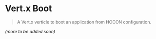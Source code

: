 # Vert.x Boot

> A Vert.x verticle to boot an application from HOCON configuration.

_(more to be added soon)_

